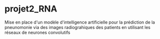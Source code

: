 # projet2_RNA
Mise en place d'un modèle d'intelligence artificielle pour la prédiction de la pneunomonie via des images radiograhiques des patients en utilisant les réseaux de neurones convolutifs
